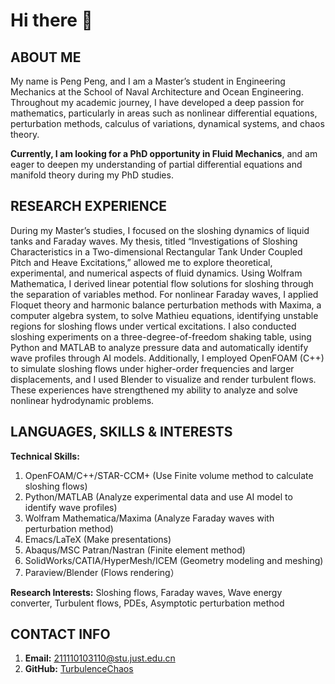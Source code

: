 # Hi there 👋

<!--
**TurbulenceChaos/TurbulenceChaos** is a ✨ _special_ ✨ repository because its `README.md` (this file) appears on your GitHub profile.

Here are some ideas to get you started:

- 🔭 I’m currently working on ...
- 🌱 I’m currently learning ...
- 👯 I’m looking to collaborate on ...
- 🤔 I’m looking for help with ...
- 💬 Ask me about ...
- 📫 How to reach me: ...
- 😄 Pronouns: ...
- ⚡ Fun fact: ...
-->

## ABOUT ME
My name is Peng Peng, and I am a Master’s student in Engineering Mechanics at the School of Naval Architecture and Ocean Engineering. Throughout my academic journey, I have developed a deep passion for mathematics, particularly in areas such as nonlinear differential equations, perturbation methods, calculus of variations, dynamical systems, and chaos theory.

**Currently, I am looking for a PhD opportunity in Fluid Mechanics**, and am eager to deepen my understanding of partial differential equations and manifold theory during my PhD studies.

## RESEARCH EXPERIENCE
During my Master’s studies, I focused on the sloshing dynamics of liquid tanks and Faraday waves. My thesis, titled “Investigations of Sloshing Characteristics in a Two-dimensional Rectangular Tank Under Coupled Pitch and Heave Excitations,” allowed me to explore theoretical, experimental, and numerical aspects of fluid dynamics. Using Wolfram Mathematica, I derived linear potential flow solutions for sloshing through the separation of variables method. For nonlinear Faraday waves, I applied Floquet theory and harmonic balance perturbation methods with Maxima, a computer algebra system, to solve Mathieu equations, identifying unstable regions for sloshing flows under vertical excitations. I also conducted sloshing experiments on a three-degree-of-freedom shaking table, using Python and MATLAB to analyze pressure data and automatically identify wave profiles through AI models. Additionally, I employed OpenFOAM (C++) to simulate sloshing flows under higher-order frequencies and larger displacements, and I used Blender to visualize and render turbulent flows. These experiences have strengthened my ability to analyze and solve nonlinear hydrodynamic problems.

## LANGUAGES, SKILLS & INTERESTS
**Technical Skills:**
1. OpenFOAM/C++/STAR-CCM+ (Use Finite volume method to calculate sloshing flows)
2. Python/MATLAB (Analyze experimental data and use AI model to identify wave profiles)
3. Wolfram Mathematica/Maxima (Analyze Faraday waves with perturbation method)
4. Emacs/LaTeX (Make presentations)
5. Abaqus/MSC Patran/Nastran (Finite element method)
6. SolidWorks/CATIA/HyperMesh/ICEM (Geometry modeling and meshing)
7. Paraview/Blender (Flows rendering）

**Research Interests:** Sloshing flows, Faraday waves, Wave energy converter, Turbulent flows, PDEs, Asymptotic perturbation method

## CONTACT INFO
 1. **Email:** [211110103110@stu.just.edu.cn](mailto:211110103110@stu.just.edu.cn)
 2. **GitHub:** [TurbulenceChaos](https://github.com/TurbulenceChaos)
